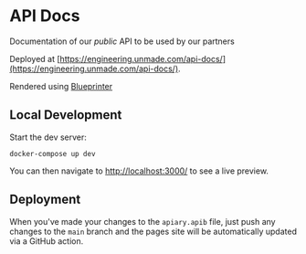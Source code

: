 # API Docs
Documentation of our *public* API to be used by our partners

Deployed at [https://engineering.unmade.com/api-docs/](https://engineering.unmade.com/api-docs/).

Rendered using [Blueprinter](https://github.com/funbox/blueprinter/)

## Local Development

Start the dev server:

```shell
docker-compose up dev
```

You can then navigate to [http://localhost:3000/](http://localhost:3000/)
to see a live preview.

## Deployment

When you've made your changes to the `apiary.apib` file, just push any changes
to the `main` branch and the pages site will be automatically updated via a
GitHub action.
